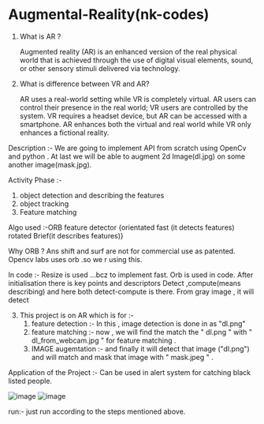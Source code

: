 # Augmental-Reality(nk-codes)
1. What is AR ?

    Augmented reality (AR) is an enhanced version of the real physical world that is achieved through the use of digital visual elements, sound, or other sensory stimuli     delivered via technology. 

2. What is difference between VR and AR?

   AR uses a real-world setting while VR is completely virtual. AR users can control their presence in the real world; VR users are controlled by the system. VR requires     a headset device, but AR can be accessed with a smartphone. AR enhances both the virtual and real world while VR only enhances a fictional reality.


Description :- We are going to implement API from scratch  using OpenCv and  python . At last we will be able to augment 2d Image(dl.jpg) on some another image(mask.jpg).

Activity Phase :- 
1) object detection and describing the features
2) object tracking 
3) Feature matching

Algo used :-ORB feature detector
{orientated fast (it detects features) rotated Brief(it describes features)}

Why ORB ? Ans shift and surf are not for commercial use as patented.
Opencv labs uses orb .so we r using this.



In code :-
Resize is used ...bcz to implement fast.
Orb is used in code.
After initialisation there is key points and descriptors
Detect ,compute(means describing) and here both detect-compute is there.
From gray image , it will detect

3. This project is on AR which is for :-
   1) feature detection :- In this , image detection is done in as "dl.png"
   2) feature matching :- now , we will find the match the " dl.png " with " dl_from_webcam.jpg " for feature matching .
   3) IMAGE augemtation :- and finally it will detect that image ("dl.png") and will match and mask that image with " mask.jpeg " .

Application of the Project :- 
Can be used in alert system for catching black listed people.

![image](https://user-images.githubusercontent.com/89216667/161902641-386d7599-7b60-4228-91a0-e2cf3a0116c8.png)
![image](https://user-images.githubusercontent.com/89216667/161902662-33cc97ff-9d6c-499d-ad72-65bc81b6b812.png)


run:-
just run according to the steps mentioned above.

